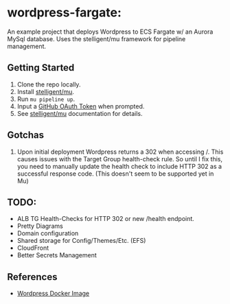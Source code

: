 # wordpress-fargate:
An example project that deploys Wordpress to ECS Fargate w/ an Aurora MySql database. Uses the stelligent/mu framework for pipeline management.

## Getting Started

1. Clone the repo locally.
2. Install [stelligent/mu](https://github.com/stelligent/mu).
3. Run `mu pipeline up`.
4. Input a [GitHub OAuth Token](https://github.com/settings/tokens) when prompted.
5. See [stelligent/mu](https://github.com/stelligent/mu) documentation for details.

## Gotchas

1. Upon initial deployment Wordpress returns a 302 when accessing /. This causes issues
with the Target Group health-check rule. So until I fix this, you need to manually update the health
check to include HTTP 302 as a successful response code. (This doesn't seem to be supported yet in
Mu)

## TODO:

* ALB TG Health-Checks for HTTP 302 or new /health endpoint.
* Pretty Diagrams
* Domain configuration
* Shared storage for Config/Themes/Etc. (EFS)
* CloudFront
* Better Secrets Management

## References

* [Wordpress Docker Image](https://hub.docker.com/_/wordpress/)
